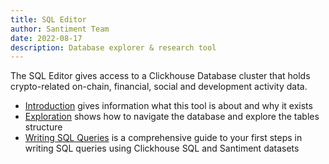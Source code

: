 ```yaml
---
title: SQL Editor
author: Santiment Team
date: 2022-08-17
description: Database explorer & research tool
---
```


The SQL Editor gives access to a Clickhouse Database cluster that holds crypto-related on-chain, financial, social and development activity data.

- [Introduction](/sql-editor/introduction) gives information what this tool is about and why it exists
- [Exploration](/sql-editor/exploration) shows how to navigate the database and explore the tables structure 
- [Writing SQL Queries](/sql-editor/writing-sql-queries) is a comprehensive guide to your first steps in writing SQL queries using Clickhouse SQL and Santiment datasets